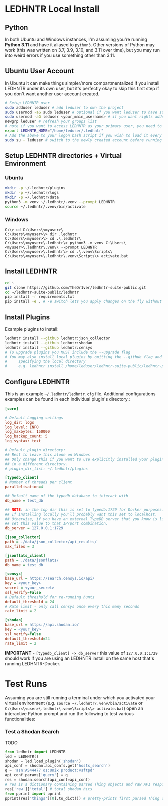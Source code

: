 # LEDHNTR Local Install

## Python

In both Ubuntu and Windows instances, I'm assuming you're running **Python 3.11**
and have it aliased to `python3`. Other versions of Python may work (this was
written on 3.7, 3.9, 3.10, and 3.11 over time), but you may run into weird errors
if you use something other than 3.11.

## Ubuntu User Account

In Ubuntu it can make things simpler/more compartmentalized if you install LEDHNTR
under its own user, but it's perfectly okay to skip this first step if you don't
want another user account created.

```bash
# Setup LEDHNTR user
sudo adduser leduser # add leduser to own the project
sudo usermod -aG sudo leduser # optional if you want leduser to have sudo rights
sudo usermod -aG leduser <your_main_username> # if you want rights added to your account
newgrp leduser # refresh your groups list
# note if you want to access LEDHNTR as your primary user, you need to set the environment varible
export LEDHNTR_HOME="/home/leduser/.ledhntr"
# Add the above to your logon bash script if you wish to load it every time you get a new shell
sudo su - leduser # switch to the newly created account before running the rest
```

## Setup LEDHNTR directories + Virtual Environment

### Ubuntu

```bash
mkdir -p ~/.ledhntr/plugins
mkdir -p ~/.ledhntr/logs
mkdir -p ~/.ledhntr/data
python3 -m venv ~/.ledhntr/.venv --prompt LEDHNTR
source ~/.ledhntr/.venv/bin/activate
```

### Windows

```shell
C:\> cd C:\Users\<myuser>\
C:\Users\<myuser>\> dir .ledhntr
C:\Users\<myuser>\> cd .\.ledhntr\
C:\Users\<myuser>\.ledhntr\> python3 -m venv C:\Users\<myuser>\.ledhntr\.venv\ --prompt LEDHNTR
C:\Users\<myuser>\.ledhntr\> cd .\.venv\Scripts\
C:\Users\<myuser>\.ledhntr\.venv\Scripts\> activate.bat
```

## Install LEDHNTR

```bash
cd ~
git clone https://github.com/TheDr1ver/ledhntr-suite-public.git
cd ~/ledhntr-suite-public/ledhntr
pip install -r requirements.txt
pip install -e . # -e switch lets you apply changes on the fly without reinstalling
```

## Install Plugins

Example plugins to install:

```bash
ledhntr install --github ledhntr:json_collector
ledhntr install --github ledhntr:shodan
ledhntr install --github ledhntr:censys
# To upgrade plugins you MUST include the --upgrade flag
# You may also install local plugins by omitting the --github flag and 
#     specifying the local directory
#     e.g. ledhntr install /home/leduser/ledhntr-suite-public/ledhntr-plugins/sample-plugin/
```

## Configure LEDHNTR

This is an example `~/.ledhntr/ledhntr.cfg` file. Additional configurations
examples can be found in each individual plugin's directory.:

```ini
[core]

# Default Logging settings
log_dir: logs
log_level: INFO
log_maxbytes: 150000
log_backup_count: 5
log_syntax: text

# Default plugin directory:
## Best to leave this alone on Windows
## Only change this if you want to use explicitly installed your plugins
## in a different directory.
# plugin_dir_list: ~/.ledhntr/plugins

[typedb_client]
# Number of threads per client
parallelisation=4

## Default name of the typedb database to interact with
db_name = test_db

## NOTE: in the top dir this is set to typedb:1729 for Docker purposes. 
## If installing locally you'll probably want this set to localhost.
## Otherwise, if you have an external TypeDB server that you know is listening
## set this value to that IP/port combination.
db_server = 127.0.0.1:1729

[json_collector]
path = ./data/json_collector/api_results/
max_files = 3

[jsonflats_client]
path = ./data/jsonflats/
db_name = test_db

[censys]
base_url = https://search.censys.io/api/
key = <your_key>
secret = <your_secret>
ssl_verify=False
# Default threshold for re-running hunts
default_threshold = 24
# Rate limit - only call censys once every this many seconds
rate_limit = 2

[shodan]
base_url = https://api.shodan.io/
key = <your_key>
ssl_verify=False
default_threshold=24
rate_limit = 2
```

**IMPORTANT** - `[typedb_client] -> db_server` this value of `127.0.0.1:1729` should work if you are using an LEDHNTR install on the same host that's running LEDHNTR-Docker.

# Test Runs

Assuming you are still running a terminal under which you activated your virtual environment (e.g. `source ~/.ledhntr/.venv/bin/activate` or `C:\Users\<user>\.ledhntr\.venv\Scripts\> activate.bat`) open an interactive Python prompt and run the following to test various functionalities:

### Test a Shodan Search
TODO

```python
from ledhntr import LEDHNTR
led = LEDHNTR()
shodan = led.load_plugin('shodan')
api_conf = shodan.api_confs.get('hosts_search')
q = 'asn:AS44477 os:Unix product:vsftpd'
api_conf.params['query'] = q
res = shodan.search(api_conf=api_conf)
# res is a dictionary containing parsed Thing objects and raw API response
res['raw']['total'] # total shodan hits
from pprint import pprint
pprint(res['things'][0].to_dict()) # pretty-prints first parsed Thing object
```
